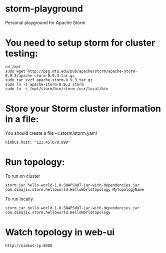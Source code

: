 # storm-playground
Personal playground for Apache Storm


# You need to setup storm for cluster testing:

```
cd /opt
sudo wget http://psg.mtu.edu/pub/apache/storm/apache-storm-0.9.3/apache-storm-0.9.3.tar.gz
sudo tar xvzf apache-storm-0.9.3.tar.gz
sudo ln -s apache-storm-0.9.3 storm
sudo ln -s /opt/storm/bin/storm /usr/local/bin
```


# Store your Storm cluster information in a file:

You should create a file ~/.storm/storm.yaml

```
nimbus.host: "123.45.678.890"
```

# Run topology:

To run on cluster

    storm jar hello-world-1.0-SNAPSHOT-jar-with-dependencies.jar com.dimajix.storm.helloworld.HelloWorldTopology MyTopologyName
    
To run locally

    storm jar hello-world-1.0-SNAPSHOT-jar-with-dependencies.jar com.dimajix.storm.helloworld.HelloWorldTopology


# Watch topology in web-ui

    http://nimbus-ip:8080
    
